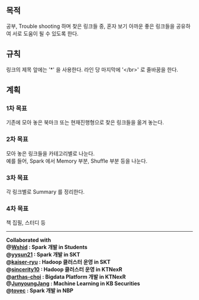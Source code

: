 ## 목적 </br>
공부, Trouble shooting 하며 찾은 링크들 중, 혼자 보기 아까운 좋은 링크들을 공유하여 서로 도움이 될 수 있도록 한다. </br>

## 규칙

링크의 제목 앞에는 '*' 을 사용한다.
라인 당 마지막에 '<\/br>' 로 줄바꿈을 한다.

## 계획

### 1차 목표 </br>
기존에 모아 놓은 북마크 또는 현재진행형으로 찾은 링크들을 옮겨 놓는다. </br>

### 2차 목표 </br>
모아 놓은 링크들을 카테고리별로 나눈다.</br>
예를 들어, Spark 에서 Memory 부분, Shuffle 부분 등을 나눈다.</br>

### 3차 목표 </br>
각 링크별로 Summary 를 정리한다.

### 4차 목표 </br>
책 집필, 스터디 등 </br>

------------------------------

**Collaborated with </br>
@[Wshid](https://github.com/Wshid) : Spark 개발 in Students </br>
@[yysun21](https://github.com/yysun21) : Spark 개발 in SKT </br>
@[kaiser-ryu](https://github.com/kaiser-ryu) : Hadoop 클러스터 운영 in SKT </br>
@[sincerity10](https://github.com/sincerity10) : Hadoop 클러스터 운영 in KTNexR</br>
@[arthas-choi](https://github.com/arthas-choi) : Bigdata Platform 개발 in KTNexR</br>
@[JunyoungJang](https://github.com/JunyoungJang) : Machine Learning in KB Securities</br>
@[tovec](https://github.com/tovec) : Spark 개발 in NBP</br>**

